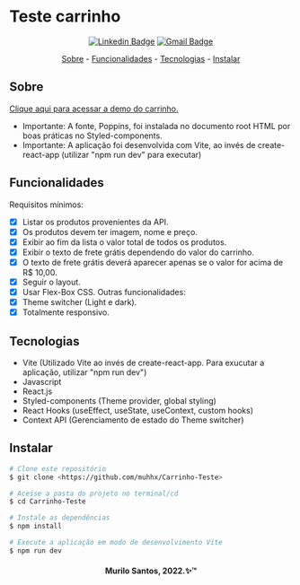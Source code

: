 <h1>Teste carrinho</h1>
<div align="center">

[![Linkedin Badge](https://img.shields.io/badge/-Murilo%20Santos-231f20?style=flat-square&logo=Linkedin&logoColor=white&link=https://www.linkedin.com/in/giovannalinda)](https://www.linkedin.com/in/muhhx) 
[![Gmail Badge](https://img.shields.io/badge/-muriloue@gmail.com-231f20?style=flat-square&logo=Gmail&logoColor=white&link=mailto:muriloue@gmail.com)](mailto:muriloue@gmail.com)

</div>
<p align="center">
    <a href="#Sobre">Sobre</a> - 
    <a href="#Funcionalidades">Funcionalidades</a> - 
    <a href="#Tecnologias">Tecnologias</a> - 
    <a href="#Instalar">Instalar</a>
</p>

## Sobre
<a href="https://teste-carrinho-murilo-santos.netlify.app/">Clique aqui para acessar a demo do carrinho.</a>
- Importante: A fonte, Poppins, foi instalada no documento root HTML por boas práticas no Styled-components.
- Importante: A aplicação foi desenvolvida com Vite, ao invés de create-react-app (utilizar "npm run dev" para executar)

## Funcionalidades
Requisitos mínimos:
- [x] Listar os produtos provenientes da API.
- [x] Os produtos devem ter imagem, nome e preço.
- [x] Exibir ao fim da lista o valor total de todos os produtos.
- [x] Exibir o texto de frete grátis dependendo do valor do carrinho.
- [x] O texto de frete grátis deverá aparecer apenas se o valor for acima de R$ 10,00.
- [x] Seguir o layout.
- [x] Usar Flex-Box CSS.
Outras funcionalidades:
- [x] Theme switcher (Light e dark).
- [x] Totalmente responsivo.

## Tecnologias
- Vite (Utilizado Vite ao invés de create-react-app. Para exucutar a aplicação, utilizar "npm run dev")
- Javascript
- React.js
- Styled-components (Theme provider, global styling)
- React Hooks (useEffect, useState, useContext, custom hooks)
- Context API (Gerenciamento de estado do Theme switcher)

## Instalar
```bash
# Clone este repositório
$ git clone <https://github.com/muhhx/Carrinho-Teste>

# Acesse a pasta do projeto no terminal/cd
$ cd Carrinho-Teste

# Instale as dependências
$ npm install

# Execute a aplicação em modo de desenvolvimento Vite
$ npm run dev
```

<h4 align="center">Murilo Santos, 2022.✨™</h4>